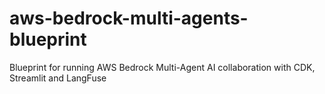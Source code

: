 # aws-bedrock-multi-agents-blueprint
Blueprint for running AWS Bedrock Multi-Agent AI collaboration with CDK, Streamlit and LangFuse
